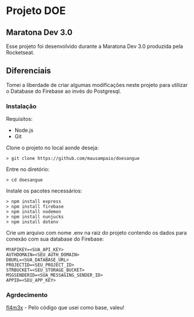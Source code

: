 # Projeto DOE

## Maratona Dev 3.0
Esse projeto foi desenvolvido durante a Maratona Dev 3.0 produzida pela Rocketseat.

## Diferenciais
Tomei a liberdade de criar algumas modificações neste projeto para utilizar o Database do Firebase ao invés do Postgresql.

### Instalação
Requisitos:

 - Node.js
 - Git

Clone o projeto no local aonde deseja:

    > git clone https://github.com/mausampaio/doesangue

Entre no diretório:

    > cd doesangue

Instale os pacotes necessários:

    > npm install express
    > npm install firebase
    > npm install nodemon
    > npm install nunjucks
    > npm install dotenv

Crie um arquivo com nome .env na raiz do projeto contendo os dados para conexão com sua database do Firebase:

    MYAPIKEY=<SUA_API_KEY>
    AUTHDOMAIN=<SEU_AUTH_DOMAIN>
    DBURL=<SUA_DATABASE_URL>
    PROJECTID=<SEU_PROJECT_ID>
    STRBUCKET=<SEU_STORAGE_BUCKET>
    MSGSENDERID=<SUA_MESSAGING_SENDER_ID>
    APPID=<SEU_APP_KEY>

### Agrdecimento

[fl4m3x](https://github.com/fl4m3x) - Pelo código que usei como base, valeu!